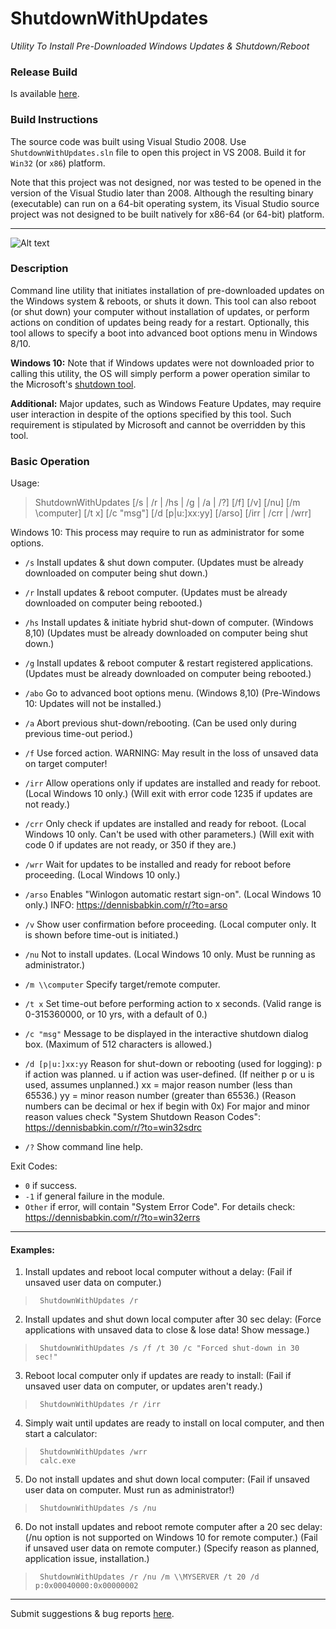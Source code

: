 # ShutdownWithUpdates
*Utility To Install Pre-Downloaded Windows Updates &amp; Shutdown/Reboot*

### Release Build

Is available [here](https://dennisbabkin.com/utilities/#ShutdownWithUpdates).

### Build Instructions

The source code was built using Visual Studio 2008. Use `ShutdownWithUpdates.sln` file to open this project in VS 2008. Build it for `Win32` (or `x86`) platform.

Note that this project was not designed, nor was tested to be opened in the version of the Visual Studio later than 2008. Although the resulting binary (executable) can run on a 64-bit operating system, its Visual Studio source project was not designed to be built natively for x86-64 (or 64-bit) platform.

---------------------

![Alt text](https://dennisbabkin.com/php/imgs2/scrsht_shutdownwithupdates.png "ShutdownWithUpdates window")

### Description

Command line utility that initiates installation of pre-downloaded updates on the Windows system & reboots, or shuts it down. This tool can also reboot (or shut down) your computer without installation of updates, or perform actions on condition of updates being ready for a restart. Optionally, this tool allows to specify a boot into advanced boot options menu in Windows 8/10.

**Windows 10:** Note that if Windows updates were not downloaded prior to calling this utility, the OS will simply perform a power operation similar to the Microsoft's [shutdown tool](https://technet.microsoft.com/en-us/library/bb491003.aspx).

**Additional:** Major updates, such as Windows Feature Updates, may require user interaction in despite
            of the options specified by this tool. Such requirement is stipulated by Microsoft and
            cannot be overridden by this tool.
            

### Basic Operation

Usage:
> ShutdownWithUpdates [/s | /r | /hs | /g | /a | /?] [/f] [/v] [/nu]
        [/m \\computer] [/t x] [/c "msg"] [/d [p|u:]xx:yy] [/arso]
        [/irr | /crr | /wrr]

 Windows 10: This process may require to run as administrator for some options.

-  `/s`    Install updates & shut down computer.
         (Updates must be already downloaded on computer being shut down.)
-  `/r`    Install updates & reboot computer.
         (Updates must be already downloaded on computer being rebooted.)
-  `/hs`   Install updates & initiate hybrid shut-down of computer. (Windows 8,10)
         (Updates must be already downloaded on computer being shut down.)
-  `/g`    Install updates & reboot computer & restart registered applications.
         (Updates must be already downloaded on computer being rebooted.)
-  `/abo`  Go to advanced boot options menu. (Windows 8,10)
         (Pre-Windows 10: Updates will not be installed.)
-  `/a`    Abort previous shut-down/rebooting.
         (Can be used only during previous time-out period.)
-  `/f`    Use forced action.
         WARNING: May result in the loss of unsaved data on target computer!
-  `/irr`  Allow operations only if updates are installed and ready for reboot.
         (Local Windows 10 only.)
         (Will exit with error code 1235 if updates are not ready.)
-  `/crr`  Only check if updates are installed and ready for reboot.
         (Local Windows 10 only. Can't be used with other parameters.)
         (Will exit with code 0 if updates are not ready, or 350 if they are.)
-  `/wrr`  Wait for updates to be installed and ready for reboot before proceeding.
         (Local Windows 10 only.)
-  `/arso` Enables "Winlogon automatic restart sign-on". (Local Windows 10 only.)
         INFO: https://dennisbabkin.com/r/?to=arso
-  `/v`    Show user confirmation before proceeding.
         (Local computer only. It is shown before time-out is initiated.)
-  `/nu`   Not to install updates.
         (Local Windows 10 only. Must be running as administrator.)
-  `/m \\computer`    Specify target/remote computer.
-  `/t x`  Set time-out before performing action to x seconds.
         (Valid range is 0-315360000, or 10 yrs, with a default of 0.)
-  `/c "msg"`      Message to be displayed in the interactive shutdown dialog box.
                 (Maximum of 512 characters is allowed.)
-  `/d [p|u:]xx:yy`  Reason for shut-down or rebooting (used for logging):
                   p if action was planned.
                   u if action was user-defined.
                   (If neither p or u is used, assumes unplanned.)
                   xx = major reason number (less than 65536.)
                   yy = minor reason number (greater than 65536.)
                        (Reason numbers can be decimal or hex if begin with 0x)
        For major and minor reason values check "System Shutdown Reason Codes":
         https://dennisbabkin.com/r/?to=win32sdrc

-  `/?`    Show command line help.

Exit Codes:
- `0`      if success.
- `-1`     if general failure in the module.
- `Other`  if error, will contain "System Error Code". For details check:
         https://dennisbabkin.com/r/?to=win32errs
         
-------------

#### Examples:

1. Install updates and reboot local computer without a delay:
    (Fail if unsaved user data on computer.)

>      ShutdownWithUpdates /r

2. Install updates and shut down local computer after 30 sec delay:
    (Force applications with unsaved data to close & lose data! Show message.)

>      ShutdownWithUpdates /s /f /t 30 /c "Forced shut-down in 30 sec!"

3. Reboot local computer only if updates are ready to install:
    (Fail if unsaved user data on computer, or updates aren't ready.)

>      ShutdownWithUpdates /r /irr

4. Simply wait until updates are ready to install on local computer,
     and then start a calculator:

>      ShutdownWithUpdates /wrr
>      calc.exe

5. Do not install updates and shut down local computer:
    (Fail if unsaved user data on computer. Must run as administrator!)

>      ShutdownWithUpdates /s /nu

6. Do not install updates and reboot remote computer after a 20 sec delay:
    (/nu option is not supported on Windows 10 for remote computer.)
    (Fail if unsaved user data on remote computer.)
    (Specify reason as planned, application issue, installation.)

>      ShutdownWithUpdates /r /nu /m \\MYSERVER /t 20 /d p:0x00040000:0x00000002


--------------


Submit suggestions & bug reports [here](https://www.dennisbabkin.com/sfb/?what=bug&name=ShutdownWithUpdates&ver=Github).


